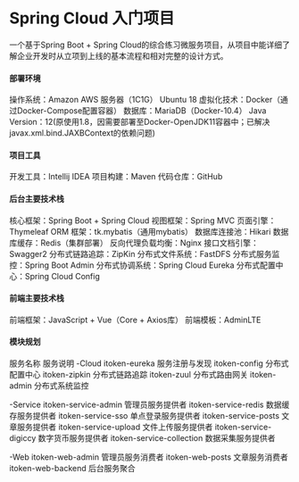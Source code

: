 # Spring Cloud 入门项目
一个基于Spring Boot + Spring Cloud的综合练习微服务项目，从项目中能详细了解企业开发时从立项到上线的基本流程和相对完整的设计方式。


#### 部署环境
操作系统：Amazon AWS 服务器（1C1G） Ubuntu 18
虚拟化技术：Docker（通过Docker-Compose配置容器）
数据库：MariaDB（Docker-10.4）
Java Version：12(原使用1.8，因需要部署至Docker-OpenJDK11容器中；已解决javax.xml.bind.JAXBContext的依赖问题)

#### 项目工具
开发工具：Intellij IDEA
项目构建：Maven
代码仓库：GitHub


#### 后台主要技术栈
核心框架：Spring Boot + Spring Cloud
视图框架：Spring MVC
页面引擎：Thymeleaf
ORM 框架：tk.mybatis（通用mybatis）
数据库连接池：Hikari
数据库缓存：Redis（集群部署）
反向代理负载均衡：Nginx
接口文档引擎：Swagger2
分布式链路追踪：ZipKin
分布式文件系统：FastDFS
分布式服务监控：Spring Boot Admin
分布式协调系统：Spring Cloud Eureka
分布式配置中心：Spring Cloud Config


#### 前端主要技术栈
前端框架：JavaScript + Vue（Core + Axios库）
前端模板：AdminLTE


#### 模块规划
服务名称				服务说明
-Cloud
itoken-eureka			服务注册与发现
itoken-config			分布式配置中心
itoken-zipkin			分布式链路追踪
itoken-zuul			分布式路由网关
itoken-admin			分布式系统监控

-Service
itoken-service-admin		管理员服务提供者
itoken-service-redis		数据缓存服务提供者
itoken-service-sso		单点登录服务提供者
itoken-service-posts		文章服务提供者
itoken-service-upload		文件上传服务提供者
itoken-service-digiccy		数字货币服务提供者
itoken-service-collection	数据采集服务提供者

-Web
itoken-web-admin		管理员服务消费者
itoken-web-posts		文章服务消费者
itoken-web-backend		后台服务聚合
